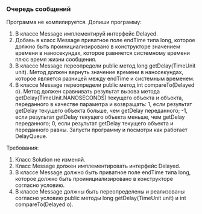 
### Очередь сообщений

Программа не компилируется. Допиши программу:
1. В классе Message имплементируй интерфейс Delayed.
2. Добавь в класс Message приватное поле endTime типа
long, которое должно быть проинициализировано в конструкторе
значением времени в наносекундах, которое равняется
системному времени плюс время жизни сообщения.
3. В классе Message переопредели public метод long
getDelay(TimeUnit unit). Метод должен вернуть значение времени
в наносекундах, которое является разницей между endTime и
системным временем.
4. В классе Message переопредели public метод int
compareTo(Delayed o). Метод должен сравнивать результат вызова
метода getDelay(TimeUnit.NANOSECONDS) текущего объекта
и объекта, переданного в качестве параметра и возвращать:
1, если результат getDelay текущего объекта больше,
чем getDelay переданного;
-1, если результат getDelay текущего объекта меньше,
чем getDelay переданного;
0, если результат getDelay текущего объекта и
переданного равны.
Запусти программу и посмотри как работает DelayQueue.


Требования:
1.	Класс Solution не изменяй.
2.	Класс Message должен имплементировать интерфейс Delayed.
3.	В классе Message должно быть приватное поле endTime
типа long, которое должно быть проинициализировано в
конструкторе согласно условию.
4.	В классе Message должны быть переопределены и
реализованы согласно условию public методы
long getDelay(TimeUnit unit) и int compareTo(Delayed o).


